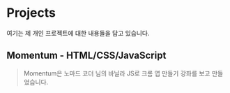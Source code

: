 # Projects
여기는 제 개인 프로젝트에 대한 내용들을 담고 있습니다.

## Momentum - HTML/CSS/JavaScript
> Momentum은 노마드 코더 님의 바닐라 JS로 크롬 앱 만들기 강좌를 보고 만들었습니다.